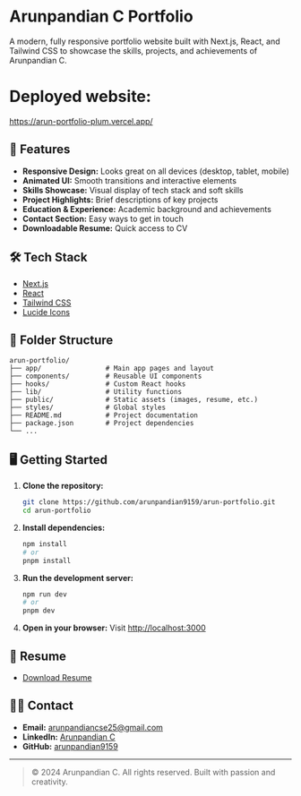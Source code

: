 # Arunpandian C Portfolio

A modern, fully responsive portfolio website built with Next.js, React, and Tailwind CSS to showcase the skills, projects, and achievements of Arunpandian C.

# Deployed website:
https://arun-portfolio-plum.vercel.app/

## 🚀 Features

- **Responsive Design:** Looks great on all devices (desktop, tablet, mobile)
- **Animated UI:** Smooth transitions and interactive elements
- **Skills Showcase:** Visual display of tech stack and soft skills
- **Project Highlights:** Brief descriptions of key projects
- **Education & Experience:** Academic background and achievements
- **Contact Section:** Easy ways to get in touch
- **Downloadable Resume:** Quick access to CV

## 🛠️ Tech Stack

- [Next.js](https://nextjs.org/)
- [React](https://react.dev/)
- [Tailwind CSS](https://tailwindcss.com/)
- [Lucide Icons](https://lucide.dev/)

## 📁 Folder Structure

```
arun-portfolio/
├── app/                # Main app pages and layout
├── components/         # Reusable UI components
├── hooks/              # Custom React hooks
├── lib/                # Utility functions
├── public/             # Static assets (images, resume, etc.)
├── styles/             # Global styles
├── README.md           # Project documentation
├── package.json        # Project dependencies
└── ...
```

## 🖥️ Getting Started

1. **Clone the repository:**
   ```bash
   git clone https://github.com/arunpandian9159/arun-portfolio.git
   cd arun-portfolio
   ```
2. **Install dependencies:**
   ```bash
   npm install
   # or
   pnpm install
   ```
3. **Run the development server:**
   ```bash
   npm run dev
   # or
   pnpm dev
   ```
4. **Open in your browser:**
   Visit [http://localhost:3000](http://localhost:3000)

## 📄 Resume

- [Download Resume](public/Resume.docx)

## 🙋‍♂️ Contact

- **Email:** arunpandiancse25@gmail.com
- **LinkedIn:** [Arunpandian C](https://www.linkedin.com/in/Arunpandian-C)
- **GitHub:** [arunpandian9159](https://github.com/arunpandian9159)

---

> © 2024 Arunpandian C. All rights reserved. Built with passion and creativity.
